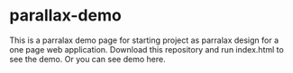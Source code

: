 # parallax-demo
This is a parralax demo page for starting project as parralax design for a one page web application. Download this repository and run index.html to see the demo. Or you can see demo here.
